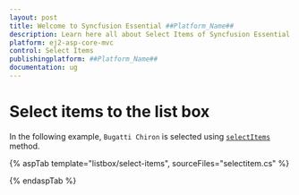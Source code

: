 ```yaml
---
layout: post
title: Welcome to Syncfusion Essential ##Platform_Name##
description: Learn here all about Select Items of Syncfusion Essential ##Platform_Name## widgets based on HTML5 and jQuery.
platform: ej2-asp-core-mvc
control: Select Items
publishingplatform: ##Platform_Name##
documentation: ug
---
```



# Select items to the list box

In the following example, `Bugatti Chiron` is selected using [`selectItems`](https://help.syncfusion.com/cr/aspnetcore-js2/Syncfusion.EJ2~Syncfusion.EJ2.DropDowns.ListBox~SelectItems.html) method.

{% aspTab template="listbox/select-items", sourceFiles="selectitem.cs" %}

{% endaspTab %}